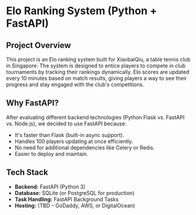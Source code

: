# Elo Ranking System (Python + FastAPI)

## Project Overview
This project is an Elo ranking system built for XiaobaiQiu, a table tennis club in Singapore. The system is designed to entice players to compete in club tournaments by tracking their rankings dynamically. Elo scores are updated every 10 minutes based on match results, giving players a way to see their progress and stay engaged with the club's competitions.

## Why FastAPI?
After evaluating different backend technologies (Python Flask vs. FastAPI vs. Node.js), we decided to use FastAPI because:
- It's faster than Flask (built-in async support).
- Handles 100 players updating at once efficiently.
- No need for additional dependencies like Celery or Redis.
- Easier to deploy and maintain.

## Tech Stack
- **Backend:** FastAPI (Python 3)
- **Database:** SQLite (or PostgreSQL for production)
- **Task Handling:** FastAPI Background Tasks
- **Hosting:** (TBD – GoDaddy, AWS, or DigitalOcean)